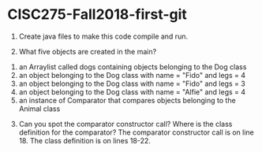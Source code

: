 # CISC275-Fall2018-first-git
1. Create java files to make this code compile and run.

2. What five objects are created in the main?
1) an Arraylist called dogs containing objects belonging to the Dog class
2) an object belonging to the Dog class with name = "Fido" and legs = 4
3) an object belonging to the Dog class with name = "Fido" and legs = 3
4) an object belonging to the Dog class with name = "Alfie" and legs = 4
5) an instance of Comparator that compares objects belonging to the Animal class

3. Can you spot the comparator constructor call? Where is the class definition for the comparator?
The comparator constructor call is on line 18. The class definition is on lines 18-22.